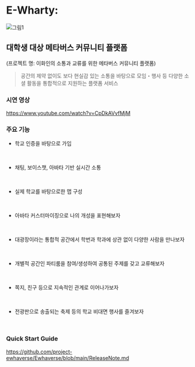 # E-Wharty: 
![그림1](https://user-images.githubusercontent.com/71055964/172855439-5718210d-7142-4ba8-b747-a87e54b30d4c.png)<br>

## 대학생 대상 메타버스 커뮤니티 플랫폼
(프로젝트 명: 이화인의 소통과 교류를 위한 메타버스 커뮤니티 플랫폼)<br>

> 공간의 제약 없이도 보다 현실감 있는 소통을 바탕으로 모임・행사 등 다양한 소셜 활동을 통합적으로 지원하는 플랫폼 서비스

### 시연 영상
https://www.youtube.com/watch?v=CpDkAVvfMjM

### 주요 기능
* 학교 인증을 바탕으로 가입
<br>

* 채팅, 보이스챗, 아바타 기반 실시간 소통
<br>

* 실제 학교를 바탕으로한 맵 구성
<br>

* 아바타 커스터마이징으로 나의 개성을 표현해보자 
<br> 

* 대광장이라는 통합적 공간에서 학번과 학과에 상관 없이 다양한 사람을 만나보자 
<br>

* 개별적 공간인 파티룸을 참여/생성하여 공통된 주제를 갖고 교류해보자 
<br>

* 쪽지, 친구 등으로 지속적인 관계로 이어나가보자
<br>

* 전광판으로 송출되는 축제 등의 학교 비대면 행사를 즐겨보자
<br>


### Quick Start Guide
https://github.com/project-ewhaverse/Ewhaverse/blob/main/ReleaseNote.md

